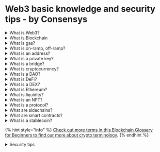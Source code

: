 # Web3 basic knowledge and security tips - by Consensys



<details>

<summary>What is Web3?</summary>

Web3, or Web 3.0, are terms used synonymously with “the decentralized web” and are often used to refer, broadly, to the blockchain and decentralized technology ecosystems and communities as a whole.

</details>

<details>

<summary>What is Blockchain</summary>

A digital ledger comprised of unchangeable, digitally recorded data in packages called blocks. Each block is ‘chained’ to the next block using a cryptographic signature. Ethereum is a public blockchain, open to the world; its digital ledger is distributed, or synced, between many nodes; these nodes arrive at consensus regarding whether a transaction is valid before encrypting it, along with a number of other valid transactions, into a block.

</details>

<details>

<summary>What is gas?</summary>

A measure of the computational steps required for a transaction on the Blockchain. This then equates to a fee for network users paid in small units of tokens.

</details>

<details>

<summary>What is on-ramp, off-ramp?</summary>

Based on a metaphor from the American highway system, “on-ramp” refers to a tool, or a service provider, or the action, of converting fiat currency into tokens on a blockchain. Conversely, “off-ramp” refers to exchanging on-chain assets for their value in a given fiat currency.

</details>

<details>

<summary>What is an address?</summary>

Used to send and receive transactions on a blockchain network, and to identify different users; also referred to as a ‘public key’. An address is an alphanumeric character string, which can also be represented as a scannable QR code. In Ethereum, the address begins with _0x_. For example: 0x06A85356DCb5b307096726FB86A78c59D38e08ee

When you open a GoodDollar account and pass face-verification to claim G$ UBI, your GoodDollar verified-address is created. This is your ‘public key’, or wallet address that is associated with your verified GoodDollar account.

</details>

<details>

<summary>What is a private key?</summary>

A private key is an alphanumeric string of data that corresponds to a single specific account in a wallet. Private keys can be thought of as a password that enables an individual to control a specific crypto account. **Never reveal your private key to anyone, as whoever controls the private key controls the account funds. If you lose your private key, then you lose access to, and control over, that account.**

</details>

<details>

<summary>What is a bridge?</summary>

A bridge is a tool built to move assets from one network to another. It’s also a verb, used to describe that action: “I bridged my ETH from Ethereum mainnet to Arbitrum.” Not all bridges are created equal, and you should be informed about what you’re doing before you use one.

GoodDollar operates across Ethereum, Celo and Fuse networks, and G$ tokens can be bridged across those networks. One of GoodWallet’s features is an embedded bridge to move G$ tokens seamlessly to and from Celo <> Fuse. Other GoodDollar bridges are visible on [GoodDapp.com](http://gooddapp.com/).

</details>

<details>

<summary>What is cryptocurrency?</summary>

Digital currency that is based on mathematics and uses encryption techniques to regulate the creation of units of currency as well as the verification of funds transfers. Cryptocurrencies operate independently of a central bank, and are kept track of through distributed ledger technology.

</details>

<details>

<summary>What is a DAO?</summary>

A Digital Decentralized Autonomous Organization (DAO, pronounced like the Chinese concept) is a powerful and very flexible organizational structure built on a blockchain.Alternatively, the first known example of a DAO is referred to as The DAO. The DAO served as a form of investor-directed venture capital fund, which sought to provide enterprises with new decentralized business models. Ethereum-based, The DAO’s code was open source. The organization set the record for the most crowdfunded project in 2016. Those funds were partially stolen by hackers. The hack caused an Ethereum hard-fork which lead to the creation of Ethereum Classic.

</details>

<details>

<summary>What is DeFi?</summary>

If cryptocurrency is Web3’s monetary system, its financial system is DeFi. This includes familiar concepts like loans and interest-bearing financial instruments, as well as so-called “DeFi primitives”, novel solutions like token swapping and liquidity pools.

</details>

<details>

<summary>What is a DEX?</summary>

A decentralized exchange is a platform for exchanging cryptocurrencies based on functionality programmed on the blockchain (i.e., in smart contracts). The trading is peer-to-peer, or between pools of liquidity. This is in contrast with a centralized exchange, which is more akin to a bank or investment firm that specializes in cryptocurrencies. Additionally, there are so-called on-ramp providers, who could be compared to currency brokers, exchanging traditional “fiat” money for cryptocurrencies, and do not hold customer’s funds “on deposit” the way a centralized exchange does. There are important technical and regulatory differences between these, which are constantly evolving.

</details>

<details>

<summary>What is Ethereum?</summary>

A public blockchain network and decentralized software platform upon which developers build and run applications. As it is a proper noun, it should always be capitalized.

</details>

<details>

<summary>What is liquidity?</summary>

An asset is considered more ‘liquid’ if it can easily be converted into cash, and therefore, ‘liquidity’ refers to the availability of assets to a company or market. Conversely, the harder it is to turn an asset into cash, the more illiquid the asset. For example, stocks are considered relatively liquid assets, as they can be easily converted to cash while real estate is considered an illiquid asset. The liquidity of an asset affects its risk potential and market price.

</details>

<details>

<summary>What is an NFT?</summary>

When discussing Non-Fungible Tokens (NFTs), “fungibility” refers to an object’s ability to be exchanged for another. For example, an individual dollar is considered fungible, as one dollar is fully interchangeable with another. Artwork is usually deemed non-fungible, as paintings or sculptures are likely to be unequal between them in quality, value, or other attributes. A non-fungible token is a type of token that is a unique digital asset and has no equal token. This is in contrast to cryptocurrencies like ether that are fungible in nature.

</details>

<details>

<summary>What is a protocol?</summary>

Formally speaking, a ‘protocol’ is a set of rules governing how a process is carried out. This concept is used throughout public blockchain networks and web3 to refer to the way smart contracts execute their functionality in the same way regardless of the user. The products or services built on top of smart contracts are often referred to as ‘protocols’ by extension.

</details>

<details>

<summary>What are sidechains?</summary>

A ‘sidechain’ refers to a chain that is connected to another (most often, to Ethereum) through a bridge, allowing assets to be transferred between them. In contrast to a Layer 2 network or a rollup, a sidechain is a full blockchain network in and of itself, and does not rely on Ethereum for consensus.

</details>

<details>

<summary>What are smart contracts?</summary>

Smart contracts are programs that have been published on a public blockchain, and can be used by anyone. While they often contain agreements or sets of actions between parties that emulate a traditional legal contract, they are not, in and of themselves, legal documents. Smart contracts are automated actions that can be coded and executed once a set of conditions is met, and are the dominant form of programming on the Ethereum Virtual Machine

</details>

<details>

<summary>What is a stablecoin?</summary>

A cryptocurrency whose value has been ‘pegged’ to that of something considered a ‘stable’ asset, like fiat currency or gold. It theoretically remains stable in price, as it is measured against a known amount of an asset which should be less subject to fluctuation. Always spelled as one word.

</details>

{% hint style="info" %}
[Check out more terms in this Blockchain Glossary for Beginners to find our more about crypto terminology](https://consensys.io/knowledge-base/a-blockchain-glossary-for-beginners).&#x20;
{% endhint %}

<details>

<summary>Security tips</summary>

1. Never share your private key with anyone - ever.
2. Never share your seed phrase with anyone - ever.
3. Be wary of any website or any link that requires you to connect to your wallet or have funds in your wallet before connecting.
4. Beware of links/private messages on Discord/X/Telegram and other social media messages.
5. Do Your Own Research (DYOR)

</details>

